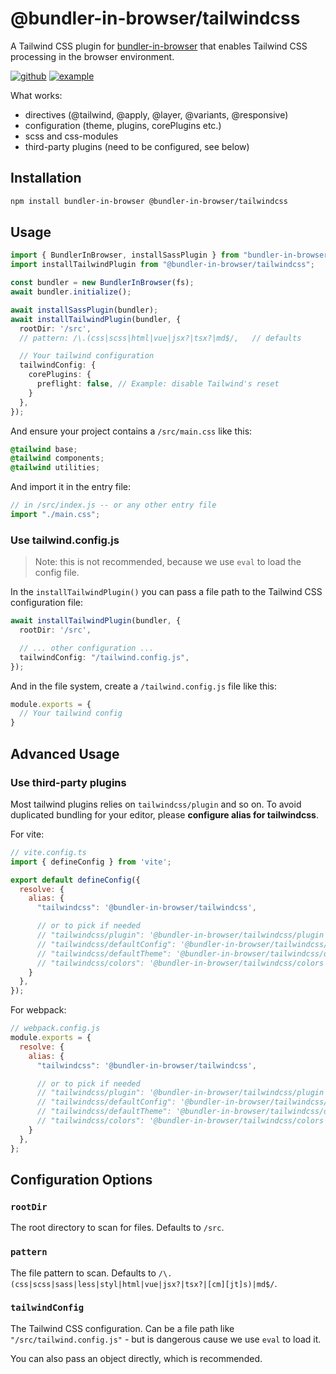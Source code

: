 # @bundler-in-browser/tailwindcss

A Tailwind CSS plugin for [bundler-in-browser](https://github.com/lyonbot/bundler-in-browser) that enables Tailwind CSS processing in the browser environment.

[![github](https://img.shields.io/badge/github-source-blue)](https://github.com/lyonbot/bundler-in-browser) [![example](https://img.shields.io/badge/example-online-green)](https://lyonbot.github.io/bundler-in-browser/)

What works:

- directives (@tailwind, @apply, @layer, @variants, @responsive)
- configuration (theme, plugins, corePlugins etc.)
- scss and css-modules
- third-party plugins (need to be configured, see below)

## Installation

```bash
npm install bundler-in-browser @bundler-in-browser/tailwindcss
```

## Usage

```ts
import { BundlerInBrowser, installSassPlugin } from "bundler-in-browser";
import installTailwindPlugin from "@bundler-in-browser/tailwindcss";

const bundler = new BundlerInBrowser(fs);
await bundler.initialize();

await installSassPlugin(bundler);
await installTailwindPlugin(bundler, {
  rootDir: '/src',
  // pattern: /\.(css|scss|html|vue|jsx?|tsx?|md$/,   // defaults

  // Your tailwind configuration
  tailwindConfig: {
    corePlugins: {
      preflight: false, // Example: disable Tailwind's reset
    }
  },
});
```

And ensure your project contains a `/src/main.css` like this: 

```css
@tailwind base;
@tailwind components;
@tailwind utilities;
```

And import it in the entry file:

```js
// in /src/index.js -- or any other entry file
import "./main.css";
```

### Use tailwind.config.js

> Note: this is not recommended, because we use `eval` to load the config file.

In the `installTailwindPlugin()` you can pass a file path to the Tailwind CSS configuration file:

```ts
await installTailwindPlugin(bundler, {
  rootDir: '/src',

  // ... other configuration ...
  tailwindConfig: "/tailwind.config.js",
});
```

And in the file system, create a `/tailwind.config.js` file like this:

```js
module.exports = {
  // Your tailwind config
}
```

## Advanced Usage

### Use third-party plugins

Most tailwind plugins relies on `tailwindcss/plugin` and so on. To avoid duplicated bundling for your editor, please **configure alias for tailwindcss**.

For vite:

```js
// vite.config.ts
import { defineConfig } from 'vite';

export default defineConfig({
  resolve: {
    alias: {
      "tailwindcss": '@bundler-in-browser/tailwindcss',

      // or to pick if needed
      // "tailwindcss/plugin": '@bundler-in-browser/tailwindcss/plugin',
      // "tailwindcss/defaultConfig": '@bundler-in-browser/tailwindcss/defaultConfig',
      // "tailwindcss/defaultTheme": '@bundler-in-browser/tailwindcss/defaultTheme',
      // "tailwindcss/colors": '@bundler-in-browser/tailwindcss/colors',
    }
  },
});
```

For webpack:

```js
// webpack.config.js
module.exports = {
  resolve: {
    alias: {
      "tailwindcss": '@bundler-in-browser/tailwindcss',

      // or to pick if needed
      // "tailwindcss/plugin": '@bundler-in-browser/tailwindcss/plugin',
      // "tailwindcss/defaultConfig": '@bundler-in-browser/tailwindcss/defaultConfig',
      // "tailwindcss/defaultTheme": '@bundler-in-browser/tailwindcss/defaultTheme',
      // "tailwindcss/colors": '@bundler-in-browser/tailwindcss/colors',
    }
  },
};
```

## Configuration Options

### `rootDir`

The root directory to scan for files. Defaults to `/src`.

### `pattern`

The file pattern to scan. Defaults to `/\.(css|scss|sass|less|styl|html|vue|jsx?|tsx?|[cm][jt]s)|md$/`.

### `tailwindConfig`

The Tailwind CSS configuration. Can be a file path like `"/src/tailwind.config.js"` - but is dangerous cause we use `eval` to load it.

You can also pass an object directly, which is recommended.
